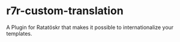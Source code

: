 r7r-custom-translation
======================

A Plugin for Ratatöskr that makes it possible to internationalize your templates.
